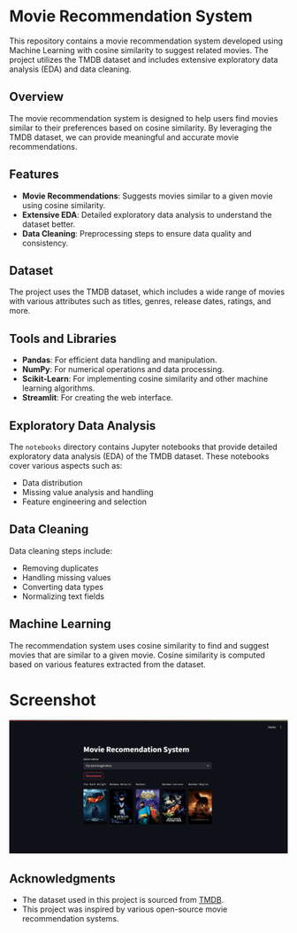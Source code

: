 # Movie Recommendation System

This repository contains a movie recommendation system developed using Machine Learning with cosine similarity to suggest related movies. The project utilizes the TMDB dataset and includes extensive exploratory data analysis (EDA) and data cleaning.

## Overview

The movie recommendation system is designed to help users find movies similar to their preferences based on cosine similarity. By leveraging the TMDB dataset, we can provide meaningful and accurate movie recommendations.

## Features

- **Movie Recommendations**: Suggests movies similar to a given movie using cosine similarity.
- **Extensive EDA**: Detailed exploratory data analysis to understand the dataset better.
- **Data Cleaning**: Preprocessing steps to ensure data quality and consistency.

## Dataset

The project uses the TMDB dataset, which includes a wide range of movies with various attributes such as titles, genres, release dates, ratings, and more.

## Tools and Libraries

- **Pandas**: For efficient data handling and manipulation.
- **NumPy**: For numerical operations and data processing.
- **Scikit-Learn**: For implementing cosine similarity and other machine learning algorithms.
- **Streamlit**: For creating the web interface.


## Exploratory Data Analysis

The `notebooks` directory contains Jupyter notebooks that provide detailed exploratory data analysis (EDA) of the TMDB dataset. These notebooks cover various aspects such as:

- Data distribution 
- Missing value analysis and handling
- Feature engineering and selection


## Data Cleaning

Data cleaning steps include:

- Removing duplicates
- Handling missing values
- Converting data types
- Normalizing text fields

## Machine Learning

The recommendation system uses cosine similarity to find and suggest movies that are similar to a given movie. Cosine similarity is computed based on various features extracted from the dataset.

# Screenshot
![Screenshot of web application](Screenshot.png)

## Acknowledgments

- The dataset used in this project is sourced from [TMDB](https://www.themoviedb.org/).
- This project was inspired by various open-source movie recommendation systems.


